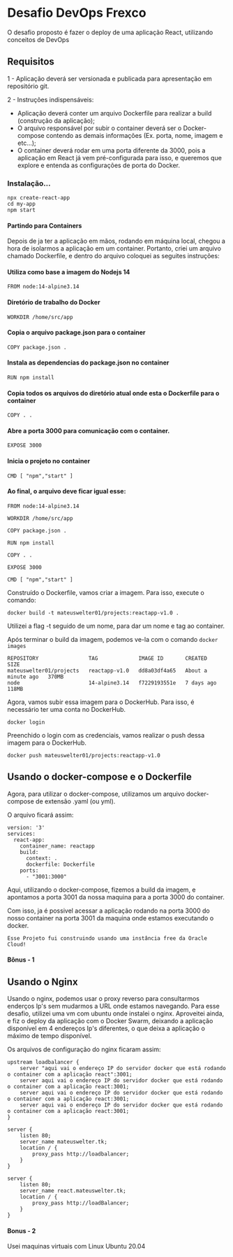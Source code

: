 # Desafio DevOps Frexco

O desafio proposto é fazer o deploy de uma aplicação React, utilizando conceitos de DevOps

## Requisitos

1 - Aplicação deverá ser versionada e publicada para apresentação em repositório git.

2 - Instruções indispensáveis:

   - Aplicação deverá conter um arquivo Dockerfile para realizar a build (construção da aplicação);
   - O arquivo responsável por subir o container deverá ser o Docker-compose contendo as demais informações (Ex. porta, nome, imagem e etc...);
   - O container deverá rodar em uma porta diferente da 3000, pois a aplicação em React já vem pré-configurada para isso, e queremos que explore e entenda as configurações de porta do Docker.

### Instalação...
```
npx create-react-app 
cd my-app
npm start
```
#### Partindo para Containers

Depois de ja ter a aplicação em mãos, rodando em máquina local, chegou a hora de isolarmos a aplicação em um container.
Portanto, criei um arquivo chamado Dockerfile, e dentro do arquivo coloquei as seguites instruções:

#### Utiliza como base a imagem do Nodejs 14
   
```
FROM node:14-alpine3.14
```

#### Diretório de trabalho do Docker
```
WORKDIR /home/src/app
```

#### Copia o arquivo package.json para o container
```
COPY package.json .
```

#### Instala as dependencias do package.json no container
```
RUN npm install
```

#### Copia todos os arquivos do diretório atual onde esta o Dockerfile para o container

```
COPY . .
```

#### Abre a porta 3000 para comunicação com o container.
```
EXPOSE 3000
```

#### Inicia o projeto no container
```
CMD [ "npm","start" ]
```

#### Ao final, o arquivo deve ficar igual esse:
```
FROM node:14-alpine3.14

WORKDIR /home/src/app

COPY package.json .

RUN npm install

COPY . .

EXPOSE 3000

CMD [ "npm","start" ]
```

Construído o Dockerfile, vamos criar a imagem. Para isso, execute o comando:
```
docker build -t mateuswelter01/projects:reactapp-v1.0 .
```

Utilizei a flag -t seguido de um nome, para dar um nome e tag ao container.

Após terminar o build da imagem, podemos ve-la com o comando `docker images`

```
REPOSITORY                TAG             IMAGE ID       CREATED              SIZE
mateuswelter01/projects   reactapp-v1.0   dd8a03df4a65   About a minute ago   370MB
node                      14-alpine3.14   f7229193551e   7 days ago           118MB
```

Agora, vamos subir essa imagem para o DockerHub. Para isso, é necessário ter uma conta no DockerHub.

````
docker login
````
Preenchido o login com as credenciais, vamos realizar o push dessa imagem para o DockerHub.

```
docker push mateuswelter01/projects:reactapp-v1.0

```

## Usando o docker-compose e o Dockerfile

Agora, para utilizar o docker-compose, utilizamos um arquivo docker-compose de extensão .yaml (ou yml).

O arquivo ficará assim:

```
version: '3'
services:
  react-app:
    container_name: reactapp
    build:
      context: .
      dockerfile: Dockerfile
    ports:
      - "3001:3000"
```
Aqui, utilizando o docker-compose, fizemos a build da imagem, e apontamos a porta 3001 da nossa maquina para a porta 3000 do container.

Com isso, ja é possivel acessar a aplicação rodando na porta 3000 do nosso container na porta 3001 da maquina onde estamos executando o docker.

`Esse Projeto fui construindo usando uma instância free da Oracle Cloud!`
#### Bônus - 1
## Usando o Nginx

Usando o nginx, podemos usar o proxy reverso para consultarmos enderços Ip's sem mudarmos a URL onde estamos navegando.
Para esse desafio, utilizei uma vm com ubuntu onde instalei o nginx.
Aproveitei ainda, e fiz o deploy da aplicação com o Docker Swarm, deixando a aplicação disponível em 4 endereços Ip's diferentes, o que deixa a aplicação o máximo de tempo disponível.

Os arquivos de configuração do nginx ficaram assim:
```
upstream loadbalancer {
	server "aqui vai o endereço IP do servidor docker que está rodando o container com a aplicação react":3001;
	server aqui vai o endereço IP do servidor docker que está rodando o container com a aplicação react:3001;
	server aqui vai o endereço IP do servidor docker que está rodando o container com a aplicação react:3001;
	server aqui vai o endereço IP do servidor docker que está rodando o container com a aplicação react:3001;
}

server {
	listen 80;
	server_name mateuswelter.tk;
	location / {
		proxy_pass http://loadbalancer;
	}
}

server {
	listen 80;
	server_name react.mateuswelter.tk;
	location / {
		proxy_pass http://loadBalancer;
	}
}

```
#### Bonus - 2
Usei maquinas virtuais com Linux Ubuntu 20.04
